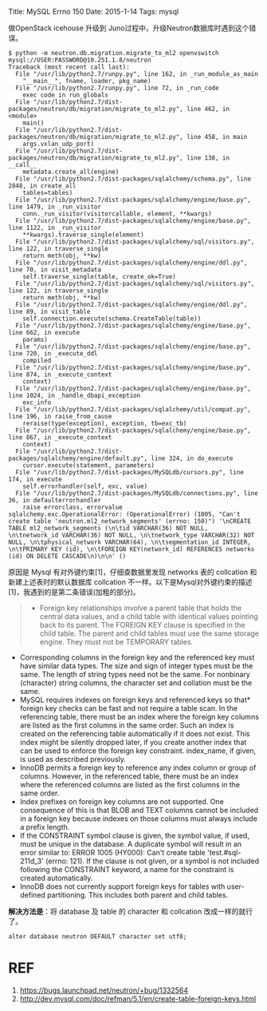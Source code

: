 Title: MySQL Errno 150
Date: 2015-1-14
Tags: mysql


做OpenStack icehouse 升级到 Juno过程中，升级Neutron数据库时遇到这个错误。

```
$ python -m neutron.db.migration.migrate_to_ml2 openvswitch mysql://USER:PASSWORD@10.251.1.8/neutron
Traceback (most recent call last):
  File "/usr/lib/python2.7/runpy.py", line 162, in _run_module_as_main
    "__main__", fname, loader, pkg_name)
  File "/usr/lib/python2.7/runpy.py", line 72, in _run_code
    exec code in run_globals
  File "/usr/lib/python2.7/dist-packages/neutron/db/migration/migrate_to_ml2.py", line 462, in <module>
    main()
  File "/usr/lib/python2.7/dist-packages/neutron/db/migration/migrate_to_ml2.py", line 458, in main
    args.vxlan_udp_port)
  File "/usr/lib/python2.7/dist-packages/neutron/db/migration/migrate_to_ml2.py", line 138, in __call__
    metadata.create_all(engine)
  File "/usr/lib/python2.7/dist-packages/sqlalchemy/schema.py", line 2848, in create_all
    tables=tables)
  File "/usr/lib/python2.7/dist-packages/sqlalchemy/engine/base.py", line 1479, in _run_visitor
    conn._run_visitor(visitorcallable, element, **kwargs)
  File "/usr/lib/python2.7/dist-packages/sqlalchemy/engine/base.py", line 1122, in _run_visitor
    **kwargs).traverse_single(element)
  File "/usr/lib/python2.7/dist-packages/sqlalchemy/sql/visitors.py", line 122, in traverse_single
    return meth(obj, **kw)
  File "/usr/lib/python2.7/dist-packages/sqlalchemy/engine/ddl.py", line 70, in visit_metadata
    self.traverse_single(table, create_ok=True)
  File "/usr/lib/python2.7/dist-packages/sqlalchemy/sql/visitors.py", line 122, in traverse_single
    return meth(obj, **kw)
  File "/usr/lib/python2.7/dist-packages/sqlalchemy/engine/ddl.py", line 89, in visit_table
    self.connection.execute(schema.CreateTable(table))
  File "/usr/lib/python2.7/dist-packages/sqlalchemy/engine/base.py", line 662, in execute
    params)
  File "/usr/lib/python2.7/dist-packages/sqlalchemy/engine/base.py", line 720, in _execute_ddl
    compiled
  File "/usr/lib/python2.7/dist-packages/sqlalchemy/engine/base.py", line 874, in _execute_context
    context)
  File "/usr/lib/python2.7/dist-packages/sqlalchemy/engine/base.py", line 1024, in _handle_dbapi_exception
    exc_info
  File "/usr/lib/python2.7/dist-packages/sqlalchemy/util/compat.py", line 196, in raise_from_cause
    reraise(type(exception), exception, tb=exc_tb)
  File "/usr/lib/python2.7/dist-packages/sqlalchemy/engine/base.py", line 867, in _execute_context
    context)
  File "/usr/lib/python2.7/dist-packages/sqlalchemy/engine/default.py", line 324, in do_execute
    cursor.execute(statement, parameters)
  File "/usr/lib/python2.7/dist-packages/MySQLdb/cursors.py", line 174, in execute
    self.errorhandler(self, exc, value)
  File "/usr/lib/python2.7/dist-packages/MySQLdb/connections.py", line 36, in defaulterrorhandler
    raise errorclass, errorvalue
sqlalchemy.exc.OperationalError: (OperationalError) (1005, "Can't create table 'neutron.ml2_network_segments' (errno: 150)") '\nCREATE TABLE ml2_network_segments (\n\tid VARCHAR(36) NOT NULL, \n\tnetwork_id VARCHAR(36) NOT NULL, \n\tnetwork_type VARCHAR(32) NOT NULL, \n\tphysical_network VARCHAR(64), \n\tsegmentation_id INTEGER, \n\tPRIMARY KEY (id), \n\tFOREIGN KEY(network_id) REFERENCES networks (id) ON DELETE CASCADE\n)\n\n' ()
```

原因是 Mysql 有对外键约束[1]，仔细查数据里发现 networks 表的 collcation 和新建上述表时的默认数据库 collcation 不一样。以下是Mysql对外键约束的描述[1]，我遇到的是第二条错误(加粗的部分)。


> * Foreign key relationships involve a parent table that holds the central data values, and a child table with identical values pointing back to its parent. The FOREIGN KEY clause is specified in the child table. The parent and child tables must use the same storage engine. They must not be TEMPORARY tables.
* Corresponding columns in the foreign key and the referenced key must have similar data types. The size and sign of integer types must be the same. The length of string types need not be the same. For nonbinary (character) string columns, the character set and collation must be the same.
* MySQL requires indexes on foreign keys and referenced keys so that*  foreign key checks can be fast and not require a table scan. In the referencing table, there must be an index where the foreign key columns are listed as the first columns in the same order. Such an index is created on the referencing table automatically if it does not exist. This index might be silently dropped later, if you create another index that can be used to enforce the foreign key constraint. index_name, if given, is used as described previously.
* InnoDB permits a foreign key to reference any index column or group of columns. However, in the referenced table, there must be an index where the referenced columns are listed as the first columns in the same order.
* Index prefixes on foreign key columns are not supported. One consequence of this is that BLOB and TEXT columns cannot be included in a foreign key because indexes on those columns must always include a prefix length.
* If the CONSTRAINT symbol clause is given, the symbol value, if used, must be unique in the database. A duplicate symbol will result in an error similar to: ERROR 1005 (HY000): Can't create table 'test.#sql-211d_3' (errno: 121). If the clause is not given, or a symbol is not included following the CONSTRAINT keyword, a name for the constraint is created automatically.
* InnoDB does not currently support foreign keys for tables with user-defined partitioning. This includes both parent and child tables.


**解决方法是**：将 database 及 table 的 character 和 collcation 改成一样的就行了。

```mysql
alter database neutron DEFAULT character set utf8;
```

# REF

1. <https://bugs.launchpad.net/neutron/+bug/1332564>
2. <http://dev.mysql.com/doc/refman/5.1/en/create-table-foreign-keys.html>
